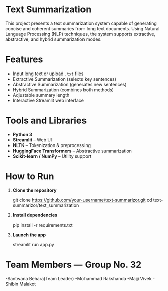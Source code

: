 # Text Summarization 

This project presents a text summarization system capable of generating concise and coherent summaries from long text documents. Using Natural Language Processing (NLP) techniques, the system supports extractive, abstractive, and hybrid summarization modes.



# Features

-  Input long text or upload `.txt` files  
-  Extractive Summarization (selects key sentences)  
-  Abstractive Summarization (generates new sentences)  
-  Hybrid Summarization (combines both methods)  
-  Adjustable summary length  
-  Interactive Streamlit web interface



# Tools and Libraries

- **Python 3**
- **Streamlit** – Web UI
- **NLTK** – Tokenization & preprocessing
- **HuggingFace Transformers** – Abstractive summarization
- **Scikit-learn / NumPy** – Utility support



# How to Run

1. **Clone the repository**

   git clone https://github.com/your-username/text-summarizor.git
   cd text-summarizor/text_summarization

2. **Install dependencies**

   pip install -r requirements.txt

3. **Launch the app**

   streamlit run app.py



# Team Members — Group No. 32

-Santwana Behara(Team Leader)
-Mohammad Rakshanda
-Majji Vivek
-Shibin Malakot